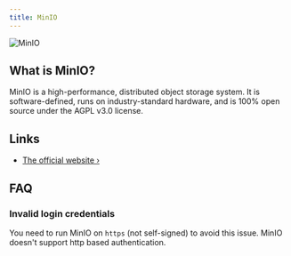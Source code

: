```yaml
---
title: MinIO
---
```


![MinIO](https://github.com/minio.webp)

## What is MinIO?

MinIO is a high-performance, distributed object storage system. It is software-defined, runs on industry-standard hardware, and is 100% open source under the AGPL v3.0 license.

## Links

- [The official website ›](https://min.io/)

## FAQ

### Invalid login credentials

You need to run MinIO on `https` (not self-signed) to avoid this issue. MinIO doesn't support http based authentication.
